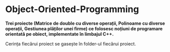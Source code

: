 # Object-Oriented-Programming
**Trei proiecte (Matrice de double cu diverse operații, Polinoame cu diverse operații, 
Gestiunea plăților unei firme) ce folosesc noțiuni de programare orientată pe obiect,
implementate în limbajul C++.**

Cerința fiecărui proiect se gasește în folder-ul fiecărui proiect.
